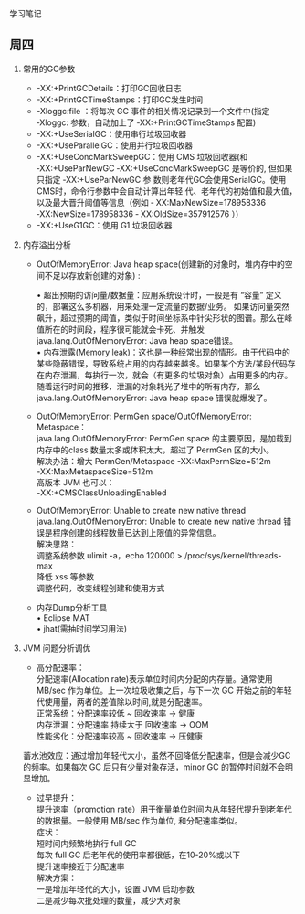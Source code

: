 学习笔记  
## 周四
1. 常用的GC参数
	* -XX:+PrintGCDetails：打印GC回收日志
	* -XX:+PrintGCTimeStamps：打印GC发生时间
	* -Xloggc:file ：将每次 GC 事件的相关情况记录到一个文件中(指定 ‐Xloggc: 参数，自动加上了 ‐XX:+PrintGCTimeStamps 配置)
	* -XX:+UseSerialGC：使用串行垃圾回收器
	* -XX:+UseParallelGC：使用并行垃圾回收器
	* -XX:+UseConcMarkSweepGC：使用 CMS 垃圾回收器(和 ‐XX:+UseParNewGC ‐XX:+UseConcMarkSweepGC 是等价的, 但如果只指定 ‐XX:+UseParNewGC 参 数则老年代GC会使用SerialGC。使用CMS时，命令行参数中会自动计算出年轻 代、老年代的初始值和最大值，以及最大晋升阈值等信息（例如 ‐ XX:MaxNewSize=178958336 ‐XX:NewSize=178958336 ‐ XX:OldSize=357912576 ）)
	* -XX:+UseG1GC：使用 G1 垃圾回收器    
2. 内存溢出分析
	* OutOfMemoryError: Java heap space(创建新的对象时，堆内存中的空间不足以存放新创建的对象) :  

		• 超出预期的访问量/数据量：应用系统设计时，一般是有 “容量” 定义的，部署这么多机器，用来处理一定流量的数据/业务。 如果访问量突然飙升，超过预期的阈值，类似于时间坐标系中针尖形状的图谱。那么在峰值所在的时间段，程序很可能就会卡死、并触发java.lang.OutOfMemoryError: Java heap space错误。  
		• 内存泄露(Memory leak)：这也是一种经常出现的情形。由于代码中的某些隐蔽错误，导致系统占用的内存越来越多。如果某个方法/某段代码存在内存泄漏，每执行一次，就会（有更多的垃圾对象）占用更多的内存。随着运行时间的推移，泄漏的对象耗光了堆中的所有内存，那么java.lang.OutOfMemoryError: Java heap space 错误就爆发了。
	* OutOfMemoryError: PermGen space/OutOfMemoryError: Metaspace：  
	java.lang.OutOfMemoryError: PermGen space 的主要原因，是加载到内存中的class 数量太多或体积太大，超过了 PermGen 区的大小。  
解决办法：增大 PermGen/Metaspace
-XX:MaxPermSize=512m  
-XX:MaxMetaspaceSize=512m  
高版本 JVM 也可以：  
-XX:+CMSClassUnloadingEnabled
	* OutOfMemoryError: Unable to create new native thread  
	java.lang.OutOfMemoryError: Unable to create new native thread 错误是程序创建的线程数量已达到上限值的异常信息。  
	解决思路：  
	调整系统参数 ulimit -a，echo 120000 > /proc/sys/kernel/threads-max  
	降低 xss 等参数  
	调整代码，改变线程创建和使用方式
	* 内存Dump分析工具  
	• Eclipse MAT  
	• jhat(需抽时间学习用法)	
3. JVM 问题分析调优
	* 高分配速率：  
	分配速率(Allocation rate)表示单位时间内分配的内存量。通常使用 MB/sec 作为单位。上一次垃圾收集之后，与下一次 GC 开始之前的年轻代使用量，两者的差值除以时间,就是分配速率。  
	正常系统：分配速率较低 ~ 回收速率 -> 健康  
	内存泄漏：分配速率 持续大于 回收速率 -> OOM  
	性能劣化：分配速率较高 ~ 回收速率 -> 压健康   
	
	蓄水池效应：通过增加年轻代大小，虽然不回降低分配速率，但是会减少GC的频率。如果每次 GC 后只有少量对象存活，minor GC 的暂停时间就不会明显增加。  

	* 过早提升：  
	提升速率（promotion rate）用于衡量单位时间内从年轻代提升到老年代的数据量。一般使用 MB/sec 作为单位, 和分配速率类似。   
	症状：  
	短时间内频繁地执行 full GC  
	每次 full GC 后老年代的使用率都很低，在10-20%或以下  
	提升速率接近于分配速率  
	解决方案：  
	一是增加年轻代的大小，设置 JVM 启动参数  
	二是减少每次批处理的数量，减少大对象
	   		
	
   